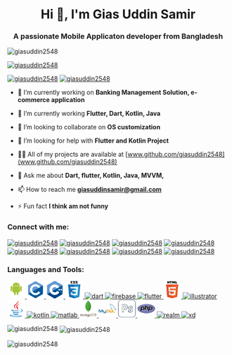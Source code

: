 <h1 align="center">Hi 👋, I'm Gias Uddin Samir</h1>
<h3 align="center">A passionate Mobile Applicaton developer from Bangladesh</h3>

<p align="left"> <img src="https://komarev.com/ghpvc/?username=giasuddin2548&label=Profile%20views&color=0e75b6&style=flat" alt="giasuddin2548" /> </p>

<p align="left"> <a href="https://github.com/ryo-ma/github-profile-trophy"><img src="https://github-profile-trophy.vercel.app/?username=giasuddin2548" alt="giasuddin2548" /></a> </p>

<p align="left"> 
  <a href="https://twitter.com/giasuddin2548" target="blank"><img src="https://img.shields.io/twitter/follow/giasuddin2548?logo=twitter&style=for-the-badge" alt="giasuddin2548" /></a> 
    <a href="https://www.facebook.com/giasuddin2548" target="blank"><img src="https://img.shields.io/badge/Facebook-1877F2?style=for-the-badge&logo=facebook&logoColor=white" alt="giasuddin2548" /></a> 

</p>


- 🔭 I’m currently working on **Banking Management Solution, e-commerce application**

- 🌱 I’m currently working **Flutter, Dart, Kotlin, Java**

- 👯 I’m looking to collaborate on **OS customization**

- 🤝 I’m looking for help with **Flutter and Kotlin Project**

- 👨‍💻 All of my projects are available at [www.github.com/giasuddin2548](www.github.com/giasuddin2548)

- 💬 Ask me about **Dart, flutter, Kotlin, Java, MVVM,**

- 📫 How to reach me **giasuddinsamir@gmail.com**

- ⚡ Fun fact **I think am not funny**

<h3 align="left">Connect with me:</h3>
<p align="left">
<a href="https://codepen.io/giasuddin2548" target="blank"><img align="center" src="https://cdn.jsdelivr.net/npm/simple-icons@3.0.1/icons/codepen.svg" alt="giasuddin2548" height="30" width="40" /></a>
<a href="https://twitter.com/giasuddin2548" target="blank"><img align="center" src="https://cdn.jsdelivr.net/npm/simple-icons@3.0.1/icons/twitter.svg" alt="giasuddin2548" height="30" width="40" /></a>
<a href="https://linkedin.com/in/giasuddin2548" target="blank"><img align="center" src="https://cdn.jsdelivr.net/npm/simple-icons@3.0.1/icons/linkedin.svg" alt="giasuddin2548" height="30" width="40" /></a>
<a href="https://stackoverflow.com/users/giasuddin2548" target="blank"><img align="center" src="https://cdn.jsdelivr.net/npm/simple-icons@3.0.1/icons/stackoverflow.svg" alt="giasuddin2548" height="30" width="40" /></a>
<a href="https://fb.com/giasuddin2548" target="blank"><img align="center" src="https://cdn.jsdelivr.net/npm/simple-icons@3.0.1/icons/facebook.svg" alt="giasuddin2548" height="30" width="40" /></a>
<a href="https://instagram.com/giasuddin2548" target="blank"><img align="center" src="https://cdn.jsdelivr.net/npm/simple-icons@3.0.1/icons/instagram.svg" alt="giasuddin2548" height="30" width="40" /></a>
<a href="https://medium.com/giasuddin2548" target="blank"><img align="center" src="https://cdn.jsdelivr.net/npm/simple-icons@3.0.1/icons/medium.svg" alt="giasuddin2548" height="30" width="40" /></a>
<a href="https://www.youtube.com/c/giasuddin2548" target="blank"><img align="center" src="https://cdn.jsdelivr.net/npm/simple-icons@3.0.1/icons/youtube.svg" alt="giasuddin2548" height="30" width="40" /></a>
</p>

<h3 align="left">Languages and Tools:</h3>
<p align="left"> <a href="https://developer.android.com" target="_blank"> <img src="https://raw.githubusercontent.com/devicons/devicon/master/icons/android/android-original-wordmark.svg" alt="android" width="40" height="40"/> </a> <a href="https://www.cprogramming.com/" target="_blank"> <img src="https://raw.githubusercontent.com/devicons/devicon/master/icons/c/c-original.svg" alt="c" width="40" height="40"/> </a> <a href="https://www.w3schools.com/cpp/" target="_blank"> <img src="https://raw.githubusercontent.com/devicons/devicon/master/icons/cplusplus/cplusplus-original.svg" alt="cplusplus" width="40" height="40"/> </a> <a href="https://www.w3schools.com/css/" target="_blank"> <img src="https://raw.githubusercontent.com/devicons/devicon/master/icons/css3/css3-original-wordmark.svg" alt="css3" width="40" height="40"/> </a> <a href="https://dart.dev" target="_blank"> <img src="https://www.vectorlogo.zone/logos/dartlang/dartlang-icon.svg" alt="dart" width="40" height="40"/> </a> <a href="https://firebase.google.com/" target="_blank"> <img src="https://www.vectorlogo.zone/logos/firebase/firebase-icon.svg" alt="firebase" width="40" height="40"/> </a> <a href="https://flutter.dev" target="_blank"> <img src="https://www.vectorlogo.zone/logos/flutterio/flutterio-icon.svg" alt="flutter" width="40" height="40"/> </a> <a href="https://www.w3.org/html/" target="_blank"> <img src="https://raw.githubusercontent.com/devicons/devicon/master/icons/html5/html5-original-wordmark.svg" alt="html5" width="40" height="40"/> </a> <a href="https://www.adobe.com/in/products/illustrator.html" target="_blank"> <img src="https://www.vectorlogo.zone/logos/adobe_illustrator/adobe_illustrator-icon.svg" alt="illustrator" width="40" height="40"/> </a> <a href="https://www.java.com" target="_blank"> <img src="https://raw.githubusercontent.com/devicons/devicon/master/icons/java/java-original.svg" alt="java" width="40" height="40"/> </a> <a href="https://kotlinlang.org" target="_blank"> <img src="https://www.vectorlogo.zone/logos/kotlinlang/kotlinlang-icon.svg" alt="kotlin" width="40" height="40"/> </a> <a href="https://www.mathworks.com/" target="_blank"> <img src="https://raw.githubusercontent.com/simple-icons/simple-icons/master/icons/mathworks.svg" alt="matlab" width="40" height="40"/> </a> <a href="https://www.mongodb.com/" target="_blank"> <img src="https://raw.githubusercontent.com/devicons/devicon/master/icons/mongodb/mongodb-original-wordmark.svg" alt="mongodb" width="40" height="40"/> </a> <a href="https://www.mysql.com/" target="_blank"> <img src="https://raw.githubusercontent.com/devicons/devicon/master/icons/mysql/mysql-original-wordmark.svg" alt="mysql" width="40" height="40"/> </a> <a href="https://www.photoshop.com/en" target="_blank"> <img src="https://raw.githubusercontent.com/devicons/devicon/master/icons/photoshop/photoshop-line.svg" alt="photoshop" width="40" height="40"/> </a> <a href="https://www.php.net" target="_blank"> <img src="https://raw.githubusercontent.com/devicons/devicon/master/icons/php/php-original.svg" alt="php" width="40" height="40"/> </a> <a href="https://realm.io/" target="_blank"> <img src="https://raw.githubusercontent.com/bestofjs/bestofjs-webui/8665e8c267a0215f3159df28b33c365198101df5/public/logos/realm.svg" alt="realm" width="40" height="40"/> </a> <a href="https://www.adobe.com/products/xd.html" target="_blank"> <img src="https://cdn.worldvectorlogo.com/logos/adobe-xd.svg" alt="xd" width="40" height="40"/> </a> </p>

<p><img align="left" src="https://github-readme-stats.vercel.app/api/top-langs?username=giasuddin2548&show_icons=true&locale=en&layout=compact" alt="giasuddin2548" /></p>

<p>&nbsp;<img align="center" src="https://github-readme-stats.vercel.app/api?username=giasuddin2548&show_icons=true&locale=en" alt="giasuddin2548" /></p>

<p><img align="center" src="https://github-readme-streak-stats.herokuapp.com/?user=giasuddin2548&" alt="giasuddin2548" /></p>
